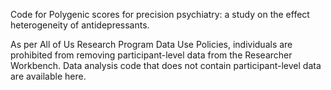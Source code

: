 Code for Polygenic scores for precision psychiatry: a study on the effect heterogeneity of antidepressants.

As per All of Us Research Program Data Use Policies, individuals are prohibited from removing participant-level data from the Researcher Workbench. Data analysis code that does not contain participant-level data are available here.
